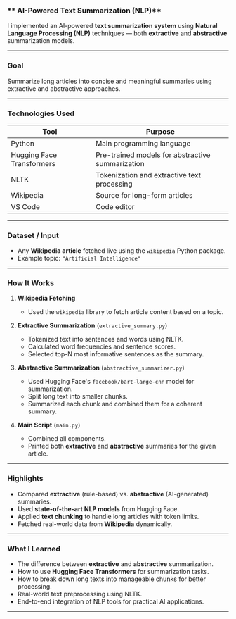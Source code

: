 
### ** AI-Powered Text Summarization (NLP)**  
I implemented an AI-powered **text summarization system** using **Natural Language Processing (NLP)** techniques — both **extractive** and **abstractive** summarization models.

---

### **Goal**  
Summarize long articles into concise and meaningful summaries using extractive and abstractive approaches.

---

### **Technologies Used**

| Tool             | Purpose                                       |
|------------------|-----------------------------------------------|
| Python           | Main programming language                     |
| Hugging Face Transformers | Pre-trained models for abstractive summarization |
| NLTK             | Tokenization and extractive text processing   |
| Wikipedia        | Source for long-form articles                 |
| VS Code          | Code editor                                   |

---

### **Dataset / Input**  
- Any **Wikipedia article** fetched live using the `wikipedia` Python package.  
- Example topic: `"Artificial Intelligence"`

---

### **How It Works**

1. **Wikipedia Fetching**  
   - Used the `wikipedia` library to fetch article content based on a topic.

2. **Extractive Summarization** (`extractive_summary.py`)  
   - Tokenized text into sentences and words using NLTK.
   - Calculated word frequencies and sentence scores.
   - Selected top-N most informative sentences as the summary.

3. **Abstractive Summarization** (`abstractive_summarizer.py`)  
   - Used Hugging Face's `facebook/bart-large-cnn` model for summarization.
   - Split long text into smaller chunks.
   - Summarized each chunk and combined them for a coherent summary.

4. **Main Script** (`main.py`)  
   - Combined all components.
   - Printed both **extractive** and **abstractive** summaries for the given article.

---

### **Highlights**

- Compared **extractive** (rule-based) vs. **abstractive** (AI-generated) summaries.
- Used **state-of-the-art NLP models** from Hugging Face.
- Applied **text chunking** to handle long articles with token limits.
- Fetched real-world data from **Wikipedia** dynamically.

---

### **What I Learned**

- The difference between **extractive** and **abstractive** summarization.
- How to use **Hugging Face Transformers** for summarization tasks.
- How to break down long texts into manageable chunks for better processing.
- Real-world text preprocessing using NLTK.
- End-to-end integration of NLP tools for practical AI applications.

---

